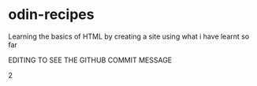 # odin-recipes

Learning the basics of HTML by creating a site using what i have learnt so far

EDITING TO SEE THE GITHUB COMMIT MESSAGE 

2
